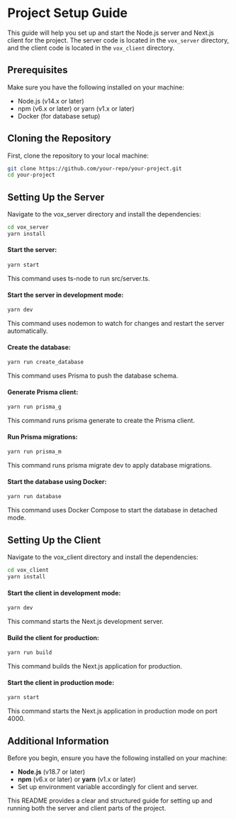 # Project Setup Guide

This guide will help you set up and start the Node.js server and Next.js client for the project. The server code is located in the `vox_server` directory, and the client code is located in the `vox_client` directory.

## Prerequisites

Make sure you have the following installed on your machine:
- Node.js (v14.x or later)
- npm (v6.x or later) or yarn (v1.x or later)
- Docker (for database setup)

## Cloning the Repository

First, clone the repository to your local machine:

```sh
git clone https://github.com/your-repo/your-project.git
cd your-project
```
## Setting Up the Server

Navigate to the vox_server directory and install the dependencies:
```sh
cd vox_server
yarn install
```

#### Start the server:
```sh
yarn start
```
This command uses ts-node to run src/server.ts.

#### Start the server in development mode:
```sh
yarn dev
```
This command uses nodemon to watch for changes and restart the server automatically.

#### Create the database:
```sh
yarn run create_database
```
This command uses Prisma to push the database schema.

#### Generate Prisma client:
```sh
yarn run prisma_g
```
This command runs prisma generate to create the Prisma client.


#### Run Prisma migrations:
```sh
yarn run prisma_m
```
This command runs prisma migrate dev to apply database migrations.

#### Start the database using Docker:
```sh
yarn run database
```
This command uses Docker Compose to start the database in detached mode.


## Setting Up the Client

Navigate to the vox_client directory and install the dependencies:
```sh
cd vox_client
yarn install
```

#### Start the client in development mode:
```sh
yarn dev
```
This command starts the Next.js development server.

#### Build the client for production:
```sh
yarn run build
```
This command builds the Next.js application for production.

#### Start the client in production mode:
```sh
yarn start
```
This command starts the Next.js application in production mode on port 4000.

## Additional Information
Before you begin, ensure you have the following installed on your machine:
- **Node.js** (v18.7 or later)
- **npm** (v6.x or later) or **yarn** (v1.x or later)
- Set up environment variable accordingly for client and server.

This README provides a clear and structured guide for setting up and running both the server and client parts of the project.



